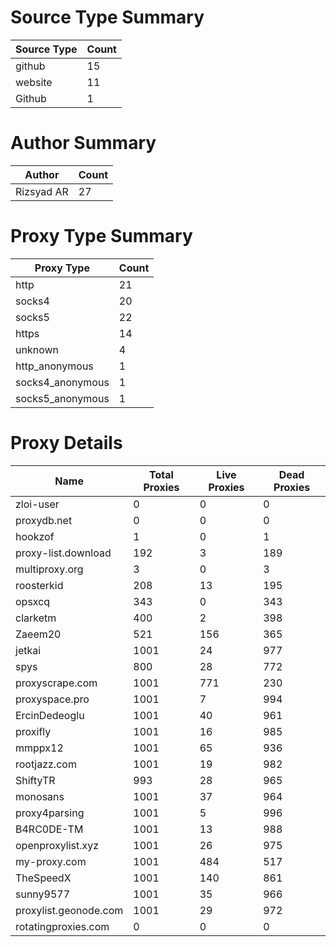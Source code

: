 # Source Type Summary

| Source Type | Count |
|-------------|-------|
| github | 15 |
| website | 11 |
| Github | 1 |


# Author Summary

| Author | Count |
|--------|-------|
| Rizsyad AR | 27 |


# Proxy Type Summary

| Proxy Type | Count |
|------------|-------|
| http | 21 |
| socks4 | 20 |
| socks5 | 22 |
| https | 14 |
| unknown | 4 |
| http_anonymous | 1 |
| socks4_anonymous | 1 |
| socks5_anonymous | 1 |


# Proxy Details

| Name | Total Proxies | Live Proxies | Dead Proxies |
|------|---------------|--------------|---------------|
| zloi-user | 0 | 0 | 0 |
| proxydb.net | 0 | 0 | 0 |
| hookzof | 1 | 0 | 1 |
| proxy-list.download | 192 | 3 | 189 |
| multiproxy.org | 3 | 0 | 3 |
| roosterkid | 208 | 13 | 195 |
| opsxcq | 343 | 0 | 343 |
| clarketm | 400 | 2 | 398 |
| Zaeem20 | 521 | 156 | 365 |
| jetkai | 1001 | 24 | 977 |
| spys | 800 | 28 | 772 |
| proxyscrape.com | 1001 | 771 | 230 |
| proxyspace.pro | 1001 | 7 | 994 |
| ErcinDedeoglu | 1001 | 40 | 961 |
| proxifly | 1001 | 16 | 985 |
| mmppx12 | 1001 | 65 | 936 |
| rootjazz.com | 1001 | 19 | 982 |
| ShiftyTR | 993 | 28 | 965 |
| monosans | 1001 | 37 | 964 |
| proxy4parsing | 1001 | 5 | 996 |
| B4RC0DE-TM | 1001 | 13 | 988 |
| openproxylist.xyz | 1001 | 26 | 975 |
| my-proxy.com | 1001 | 484 | 517 |
| TheSpeedX | 1001 | 140 | 861 |
| sunny9577 | 1001 | 35 | 966 |
| proxylist.geonode.com | 1001 | 29 | 972 |
| rotatingproxies.com | 0 | 0 | 0 |
